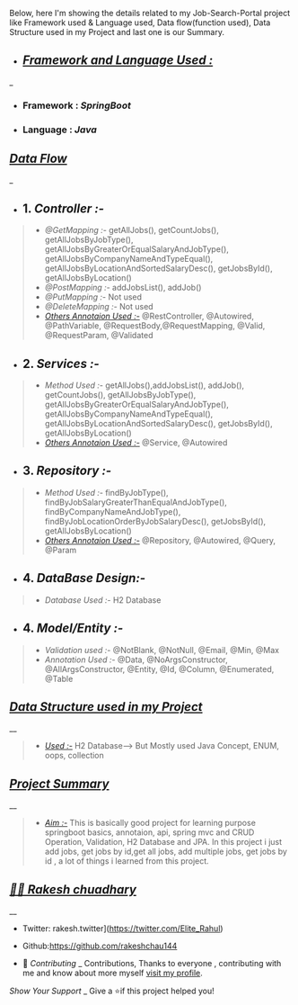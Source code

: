 Below, here  I'm showing the details  related to my Job-Search-Portal project like Framework used  & Language used, Data flow(function used), Data Structure used in my Project and last one is our Summary.

-  ## [*Framework and Language Used :*](#heading-ids) ##
_
- ### Framework :  *SpringBoot*
- ### Language : *Java*


## [*Data Flow*](#heading-ids) ##
_
- ## 1. *Controller :-* ##
> - *@GetMapping :-*  getAllJobs(), getCountJobs(), getAllJobsByJobType(), getAllJobsByGreaterOrEqualSalaryAndJobType(), getAllJobsByCompanyNameAndTypeEqual(), getAllJobsByLocationAndSortedSalaryDesc(), getJobsById(), getAllJobsByLocation()
> - *@PostMapping :-* addJobsList(), addJob()
> - *@PutMapping :-* Not used
> - *@DeleteMapping :-* Not used
> - *[Others Annotaion Used :-](#heading-ids)* @RestController, @Autowired, @PathVariable, @RequestBody,@RequestMapping, @Valid, @RequestParam, @Validated

- ## 2. *Services :-* ##
> - *Method Used :-*  getAllJobs(),addJobsList(), addJob(), getCountJobs(), getAllJobsByJobType(), getAllJobsByGreaterOrEqualSalaryAndJobType(), getAllJobsByCompanyNameAndTypeEqual(), getAllJobsByLocationAndSortedSalaryDesc(), getJobsById(), getAllJobsByLocation()
> - *[Others Annotaion Used :-](#heading-ids)* @Service, @Autowired

- ## 3. *Repository :-* ##
> - *Method Used :-*  findByJobType(), findByJobSalaryGreaterThanEqualAndJobType(), findByCompanyNameAndJobType(), findByJobLocationOrderByJobSalaryDesc(), getJobsById(), getAllJobsByLocation()
> - *[Others Annotaion Used :-](#heading-ids)* @Repository, @Autowired, @Query, @Param

- ## 4. *DataBase Design:-* ##
> - *Database Used :-*  H2 Database

- ## 4. *Model/Entity :-* ##
> - *Validation used :-*  @NotBlank, @NotNull, @Email, @Min, @Max
> - *Annotation Used :-*  @Data, @NoArgsConstructor, @AllArgsConstructor, @Entity, @Id, @Column, @Enumerated, @Table


## [*Data Structure used in my Project*](#heading-ids) ##
__
> - *[Used :-](#heading-ids)* H2 Database--> But Mostly used Java Concept, ENUM, oops, collection

## [*Project Summary*](#heading-ids) ##
__
> - *[Aim :-](#heading-ids)* This is basically good project for learning purpose springboot basics, annotaion, api, spring mvc and CRUD Operation, Validation, H2 Database and JPA. In this project i just add jobs, get jobs by id,get all jobs, add multiple jobs, get jobs by id , a lot of things i learned from this project.

## *[👨‍💻 Rakesh chuadhary](#heading-ids)* ##
__

- Twitter: rakesh.twitter](https://twitter.com/Elite_Rahul)

- Github:https://github.com/rakeshchau144
- 🤝 *Contributing*
_
Contributions, Thanks to everyone , contributing with me and know about more myself [visit my profile](https://www.instagram.com/45_elite/).

*Show Your Support*
_
Give a ⭐if this project helped you!




